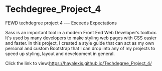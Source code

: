# Techdegree_Project_4
 
FEWD techdegree project 4 --- Exceeds Expectations

Sass is an important tool in a modern Front End Web Developer’s toolbox. It's used by many developers to make styling web pages with CSS easier and faster. In this project, I created a style guide that can act as my own personal and custom Bootstrap that I can drop into any of my projects to speed up styling, layout and development in general.

Click the link to view:https://hayalexis.github.io/Techdegree_Project_4/
